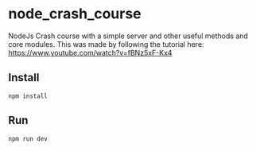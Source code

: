 # node_crash_course
NodeJs Crash course with a simple server and other useful methods and core modules.
This was made by following the tutorial here: 
https://www.youtube.com/watch?v=fBNz5xF-Kx4

## Install
`npm install`

## Run
`npm run dev`
